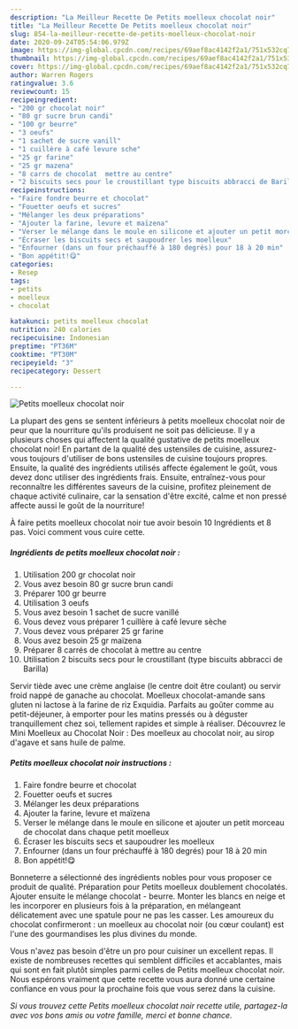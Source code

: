 ```yaml
---
description: "La Meilleur Recette De Petits moelleux chocolat noir"
title: "La Meilleur Recette De Petits moelleux chocolat noir"
slug: 854-la-meilleur-recette-de-petits-moelleux-chocolat-noir
date: 2020-09-24T05:54:06.979Z
image: https://img-global.cpcdn.com/recipes/69aef8ac4142f2a1/751x532cq70/petits-moelleux-chocolat-noir-photo-principale-de-la-recette.jpg
thumbnail: https://img-global.cpcdn.com/recipes/69aef8ac4142f2a1/751x532cq70/petits-moelleux-chocolat-noir-photo-principale-de-la-recette.jpg
cover: https://img-global.cpcdn.com/recipes/69aef8ac4142f2a1/751x532cq70/petits-moelleux-chocolat-noir-photo-principale-de-la-recette.jpg
author: Warren Rogers
ratingvalue: 3.6
reviewcount: 15
recipeingredient:
- "200 gr chocolat noir"
- "80 gr sucre brun candi"
- "100 gr beurre"
- "3 oeufs"
- "1 sachet de sucre vanill"
- "1 cuillère à café levure sche"
- "25 gr farine"
- "25 gr mazena"
- "8 carrs de chocolat  mettre au centre"
- "2 biscuits secs pour le croustillant type biscuits abbracci de Barilla"
recipeinstructions:
- "Faire fondre beurre et chocolat"
- "Fouetter oeufs et sucres"
- "Mélanger les deux préparations"
- "Ajouter la farine, levure et maïzena"
- "Verser le mélange dans le moule en silicone et ajouter un petit morceau de chocolat dans chaque petit moelleux"
- "Écraser les biscuits secs et saupoudrer les moelleux"
- "Enfourner (dans un four préchauffé à 180 degrés) pour 18 à 20 min"
- "Bon appétit!😋"
categories:
- Resep
tags:
- petits
- moelleux
- chocolat

katakunci: petits moelleux chocolat 
nutrition: 240 calories
recipecuisine: Indonesian
preptime: "PT36M"
cooktime: "PT30M"
recipeyield: "3"
recipecategory: Dessert

---
```



![Petits moelleux chocolat noir](https://img-global.cpcdn.com/recipes/69aef8ac4142f2a1/751x532cq70/petits-moelleux-chocolat-noir-photo-principale-de-la-recette.jpg)

La plupart des gens se sentent inférieurs à petits moelleux chocolat noir de peur que la nourriture qu'ils produisent ne soit pas délicieuse. Il y a plusieurs choses qui affectent la qualité gustative de petits moelleux chocolat noir! En partant de la qualité des ustensiles de cuisine, assurez-vous toujours d'utiliser de bons ustensiles de cuisine toujours propres. Ensuite, la qualité des ingrédients utilisés affecte également le goût, vous devez donc utiliser des ingrédients frais. Ensuite, entraînez-vous pour reconnaître les différentes saveurs de la cuisine, profitez pleinement de chaque activité culinaire, car la sensation d'être excité, calme et non pressé affecte aussi le goût de la nourriture!

<!--inarticleads1-->

À faire petits moelleux chocolat noir tue avoir besoin 10 Ingrédients et 8 pas. Voici comment vous cuire cette.

##### Ingrédients de petits moelleux chocolat noir :

1. Utilisation 200 gr chocolat noir
1. Vous avez besoin 80 gr sucre brun candi
1. Préparer 100 gr beurre
1. Utilisation 3 oeufs
1. Vous avez besoin 1 sachet de sucre vanillé
1. Vous devez vous préparer 1 cuillère à café levure sèche
1. Vous devez vous préparer 25 gr farine
1. Vous avez besoin 25 gr maïzena
1. Préparer 8 carrés de chocolat à mettre au centre
1. Utilisation 2 biscuits secs pour le croustillant (type biscuits abbracci de Barilla)


Servir tiède avec une crème anglaise (le centre doit être coulant) ou servir froid nappé de ganache au chocolat. Moelleux chocolat-amande sans gluten ni lactose à la farine de riz Exquidia. Parfaits au goûter comme au petit-déjeuner, à emporter pour les matins pressés ou à déguster tranquillement chez soi, tellement rapides et simple à réaliser. Découvrez le Mini Moelleux au Chocolat Noir : Des moelleux au chocolat noir, au sirop d&#39;agave et sans huile de palme. 

<!--inarticleads2-->

##### Petits moelleux chocolat noir instructions :

1. Faire fondre beurre et chocolat
1. Fouetter oeufs et sucres
1. Mélanger les deux préparations
1. Ajouter la farine, levure et maïzena
1. Verser le mélange dans le moule en silicone et ajouter un petit morceau de chocolat dans chaque petit moelleux
1. Écraser les biscuits secs et saupoudrer les moelleux
1. Enfourner (dans un four préchauffé à 180 degrés) pour 18 à 20 min
1. Bon appétit!😋


Bonneterre a sélectionné des ingrédients nobles pour vous proposer ce produit de qualité. Préparation pour Petits moelleux doublement chocolatés. Ajouter ensuite le mélange chocolat - beurre. Monter les blancs en neige et les incorporer en plusieurs fois à la préparation, en mélangeant délicatement avec une spatule pour ne pas les casser. Les amoureux du chocolat confirmeront : un moelleux au chocolat noir (ou cœur coulant) est l&#39;une des gourmandises les plus divines du monde. 

<!--inarticleads1-->

<p>
Vous n'avez pas besoin d'être un pro pour cuisiner un excellent repas. Il existe de nombreuses recettes qui semblent difficiles et accablantes, mais qui sont en fait plutôt simples parmi celles de Petits moelleux chocolat noir. Nous espérons vraiment que cette recette vous aura donné une certaine confiance en vous pour la prochaine fois que vous serez dans la cuisine.
</p>

<p>
<i>Si vous trouvez cette Petits moelleux chocolat noir recette utile, partagez-la avec vos bons amis ou votre famille, merci et bonne chance.</i>
</p>
